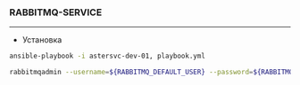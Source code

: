 ### RABBITMQ-SERVICE    
---      

* Установка    

```bash
ansible-playbook -i astersvc-dev-01, playbook.yml
```    

```bash
rabbitmqadmin --username=${RABBITMQ_DEFAULT_USER} --password=${RABBITMQ_DEFAULT_PASS} -f tsv -q list queues name consumers |  awk '$2 == 0 {print $1}' | while read queue; do rabbitmqadmin --username=${RABBITMQ_DEFAULT_USER} --password=${RABBITMQ_DEFAULT_PASS} -q delete queue name=${queue}; done
```
